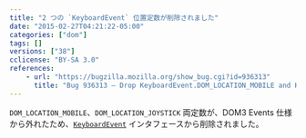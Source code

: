 ```yaml
---
title: "2 つの `KeyboardEvent` 位置定数が削除されました"
date: "2015-02-27T04:21:22-05:00"
categories: ["dom"]
tags: []
versions: ["38"]
cclicense: "BY-SA 3.0"
references:
    - url: "https://bugzilla.mozilla.org/show_bug.cgi?id=936313"
      title: "Bug 936313 – Drop KeyboardEvent.DOM_LOCATION_MOBILE and KeyboardEvent.DOM_LOCATION_JOYSTICK of KeyboardEvent.location since they have been dropped from D3E spec"
---
```

`DOM_LOCATION_MOBILE`、`DOM_LOCATION_JOYSTICK` 両定数が、DOM3 Events 仕様から外れたため、[`KeyboardEvent`](https://developer.mozilla.org/ja/docs/Web/API/KeyboardEvent) インタフェースから削除されました。
